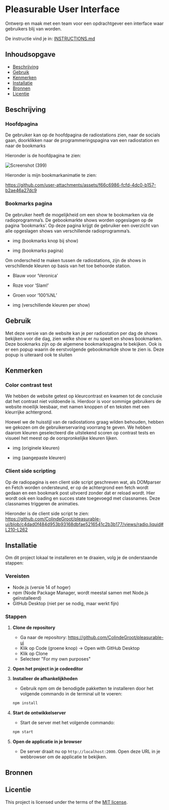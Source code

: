 # Pleasurable User Interface

Ontwerp en maak met een team voor een opdrachtgever een interface waar gebruikers blij van worden.

De instructie vind je in: [INSTRUCTIONS.md](https://github.com/fdnd-task/pleasurable-ui/blob/main/docs/INSTRUCTIONS.md)



## Inhoudsopgave

  * [Beschrijving](#beschrijving)
  * [Gebruik](#gebruik)
  * [Kenmerken](#kenmerken)
  * [Installatie](#installatie)
  * [Bronnen](#bronnen)
  * [Licentie](#licentie)

## Beschrijving

### Hoofdpagina

De gebruiker kan op de hoofdpagina de radiostations zien, naar de socials gaan, doorklikken naar de programmeringspagina van een radiostation en naar de bookmarks

Hieronder is de hoofdpagina te zien:

![Screenshot (399)](https://github.com/user-attachments/assets/1da286f4-c562-4fce-b173-d97a50ba0735)

Hieronder is mijn bookmarkanimatie te zien:

https://github.com/user-attachments/assets/f66c6986-fcfd-4dc0-b157-b2ae46a27dc9

### Bookmarks pagina 

De gebruiker heeft de mogelijkheid om een show te bookmarken via de radioprogramma’s. De gebookmarkte shows worden opgeslagen op de pagina ‘bookmarks’. Op deze pagina krijgt de gebruiker een overzicht van alle opgeslagen shows van verschillende radioprogramma’s. 

- img (bookmarks knop bij show)

- img (bookmarks pagina)

Om onderscheid te maken tussen de radiostations, zijn de shows in verschillende kleuren op basis van het toe behoorde station. 

- Blauw voor ‘Veronica’
- Roze voor ‘Slam!’
- Groen voor ‘100%NL’

- img (verschillende kleuren per show)


## Gebruik

Met deze versie van de website kan je per radiostation per dag de shows bekijken voor die dag, zien welke show er nu speelt en shows bookmarken. Deze bookmarks zijn op de algemene bookmarkspagina te bekijken. Ook is er een popup waarin de eerstvolgende gebookmarkde show te zien is. Deze popup is uiteraard ook te sluiten


## Kenmerken

### Color contrast test

We hebben de website getest op kleurcontrast en kwamen tot de conclusie dat het contrast niet voldoende is. Hierdoor is voor sommige gebruikers de website moeilijk leesbaar, met namen knoppen of en teksten met een kleurrijke achtergrond. 

Hoewel we de huisstijl van de radiostations graag wilden behouden, hebben we gekozen om de gebruikerservaring voorrang te geven. We hebben daarom kleuren geselecteerd die uitstekend scoren op contrast tests en visueel het meest op de oorspronkelijke kleuren lijken. 

- img (originele kleuren)

- img (aangepaste kleuren)

### **Client side scripting**


Op de radiopagina is een client side script geschreven wat, als DOMparser en Fetch worden ondersteund, er op de achtergrond een fetch wordt gedaan en een bookmark post uitvoerd zonder dat er reload wordt. Hier wordt ook een loading en succes state toegevoegd met classnames. Deze classnames triggeren de animaties.

Hieronder is de client side script te zien:
https://github.com/ColindeGroot/pleasurable-ui/blob/c4dad0f484d953b93168dbfae5216541c2b3b177/views/radio.liquid#L210-L262


## Installatie

Om dit project lokaal te installeren en te draaien, volg je de onderstaande stappen:

### Vereisten
- Node.js (versie 14 of hoger)
- npm (Node Package Manager, wordt meestal samen met Node.js geïnstalleerd)
- GitHub Desktop (niet per se nodig, maar werkt fijn)

### Stappen

1. **Clone de repository**
    - Ga naar de repository: https://github.com/ColindeGroot/pleasurable-ui
    - Klik op Code (groene knop) -> Open with GitHub Desktop
    - Klik op Clone
    - Selecteer "For my own purposes"

2. **Open het project in je codeeditor**

3. **Installeer de afhankelijkheden**
   - Gebruik npm om de benodigde pakketten te installeren door het volgende commando in de terminal uit te voeren:
   ```bash
   npm install
   ```

4. **Start de ontwikkelserver**
   - Start de server met het volgende commando:
   ```bash
   npm start
   ```

5. **Open de applicatie in je browser**
   - De server draait nu op `http://localhost:2000`. Open deze URL in je webbrowser om de applicatie te bekijken.

## Bronnen

## Licentie

This project is licensed under the terms of the [MIT license](./LICENSE).
